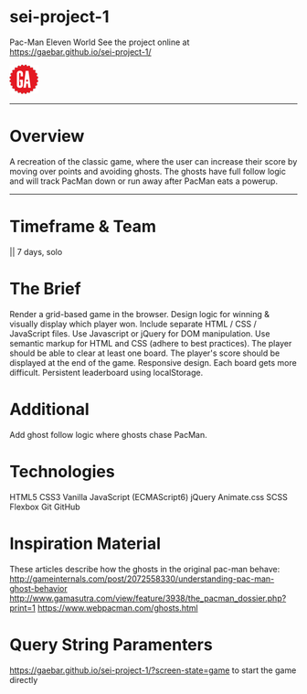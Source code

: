 # sei-project-1
Pac-Man Eleven World
See the project online at https://gaebar.github.io/sei-project-1/

![](images/GA-logo.png)
___
# Overview
A recreation of the classic game, where the user can increase their score by moving over points and avoiding ghosts. The ghosts have full follow logic and will track PacMan down or run away after PacMan eats a powerup.
___

# Timeframe & Team
|| 7 days, solo

# The Brief
Render a grid-based game in the browser.
Design logic for winning & visually display which player won.
Include separate HTML / CSS / JavaScript files.
Use Javascript or jQuery for DOM manipulation.
Use semantic markup for HTML and CSS (adhere to best practices).
The player should be able to clear at least one board.
The player's score should be displayed at the end of the game.
Responsive design.
Each board gets more difficult.
Persistent leaderboard using localStorage.

# Additional
Add ghost follow logic where ghosts chase PacMan.

# Technologies
HTML5
CSS3
Vanilla JavaScript (ECMAScript6)
jQuery
Animate.css
SCSS
Flexbox
Git
GitHub

# Inspiration Material
These articles describe how the ghosts in the original pac-man behave:
http://gameinternals.com/post/2072558330/understanding-pac-man-ghost-behavior
http://www.gamasutra.com/view/feature/3938/the_pacman_dossier.php?print=1
https://www.webpacman.com/ghosts.html

# Query String Paramenters
https://gaebar.github.io/sei-project-1/?screen-state=game to start the game directly